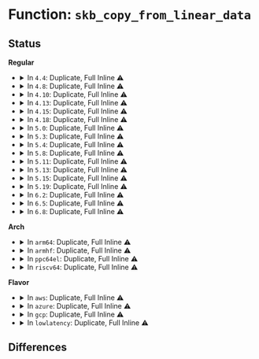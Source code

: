 # Function: <code>skb_copy_from_linear_data</code>

## Status
<b>Regular</b>
<ul>
<li>
<details>
<summary>In <code>4.4</code>: Duplicate, Full Inline ⚠️</summary>

**Collision:** Static Duplication

**Inline:** Full

**Transformation:** False

**Instances:**

```
In net/core/skbuff.c (ffffffff81707eeb)
Location: include/linux/skbuff.h:2902
Inline: True
Inline callers:
  - net/core/skbuff.c:skb_copy_and_csum_dev
  - net/core/skbuff.c:__pskb_copy_fclone
```
```
In net/ipv4/ip_output.c (ffffffff8175c85e)
Location: include/linux/skbuff.h:2902
Inline: True
Inline callers:
  - net/ipv4/ip_output.c:ip_do_fragment
```
```
In net/ipv4/tcp_output.c (ffffffff81778791)
Location: include/linux/skbuff.h:2902
Inline: True
Inline callers:
  - net/ipv4/tcp_output.c:__tcp_retransmit_skb
```
```
In net/ipv6/ip6_output.c (ffffffff817c75c6)
Location: include/linux/skbuff.h:2902
Inline: True
Inline callers:
  - net/ipv6/ip6_output.c:ip6_fragment
```
</details>
</li>
<li>
<details>
<summary>In <code>4.8</code>: Duplicate, Full Inline ⚠️</summary>

**Collision:** Static Duplication

**Inline:** Full

**Transformation:** False

**Instances:**

```
In net/core/skbuff.c (ffffffff8176dadb)
Location: include/linux/skbuff.h:3109
Inline: True
Inline callers:
  - net/core/skbuff.c:skb_copy_and_csum_dev
  - net/core/skbuff.c:__pskb_copy_fclone
```
```
In net/ipv4/ip_output.c (ffffffff817c964d)
Location: include/linux/skbuff.h:3109
Inline: True
Inline callers:
  - net/ipv4/ip_output.c:ip_do_fragment
```
```
In net/ipv4/tcp_output.c (ffffffff817e57d4)
Location: include/linux/skbuff.h:3109
Inline: True
Inline callers:
  - net/ipv4/tcp_output.c:__tcp_retransmit_skb
```
```
In net/ipv6/ip6_output.c (ffffffff818347c6)
Location: include/linux/skbuff.h:3109
Inline: True
Inline callers:
  - net/ipv6/ip6_output.c:ip6_fragment
```
</details>
</li>
<li>
<details>
<summary>In <code>4.10</code>: Duplicate, Full Inline ⚠️</summary>

**Collision:** Static Duplication

**Inline:** Full

**Transformation:** False

**Instances:**

```
In net/core/skbuff.c (ffffffff8179af3b)
Location: include/linux/skbuff.h:3161
Inline: True
Inline callers:
  - net/core/skbuff.c:skb_copy_and_csum_dev
  - net/core/skbuff.c:__pskb_copy_fclone
```
```
In net/ipv4/ip_output.c (ffffffff817f95d6)
Location: include/linux/skbuff.h:3161
Inline: True
Inline callers:
  - net/ipv4/ip_output.c:ip_do_fragment
```
```
In net/ipv6/ip6_output.c (ffffffff8186621f)
Location: include/linux/skbuff.h:3161
Inline: True
Inline callers:
  - net/ipv6/ip6_output.c:ip6_fragment
```
</details>
</li>
<li>
<details>
<summary>In <code>4.13</code>: Duplicate, Full Inline ⚠️</summary>

**Collision:** Static Duplication

**Inline:** Full

**Transformation:** False

**Instances:**

```
In net/core/skbuff.c (ffffffff817b97b7)
Location: include/linux/skbuff.h:3235
Inline: True
Inline callers:
  - net/core/skbuff.c:skb_copy_and_csum_dev
  - net/core/skbuff.c:__pskb_copy_fclone
```
```
In net/ipv4/ip_output.c (ffffffff81819a22)
Location: include/linux/skbuff.h:3235
Inline: True
Inline callers:
  - net/ipv4/ip_output.c:ip_do_fragment
```
```
In net/ipv6/ip6_output.c (ffffffff8188abe2)
Location: include/linux/skbuff.h:3235
Inline: True
Inline callers:
  - net/ipv6/ip6_output.c:ip6_fragment
```
</details>
</li>
<li>
<details>
<summary>In <code>4.15</code>: Duplicate, Full Inline ⚠️</summary>

**Collision:** Static Duplication

**Inline:** Full

**Transformation:** False

**Instances:**

```
In net/core/skbuff.c (ffffffff81832107)
Location: include/linux/skbuff.h:3356
Inline: True
Inline callers:
  - net/core/skbuff.c:skb_copy_and_csum_dev
  - net/core/skbuff.c:__pskb_copy_fclone
```
```
In net/ipv4/ip_output.c (ffffffff81898054)
Location: include/linux/skbuff.h:3356
Inline: True
Inline callers:
  - net/ipv4/ip_output.c:ip_do_fragment
```
```
In net/ipv6/ip6_output.c (ffffffff8190bdd9)
Location: include/linux/skbuff.h:3356
Inline: True
Inline callers:
  - net/ipv6/ip6_output.c:ip6_fragment
```
</details>
</li>
<li>
<details>
<summary>In <code>4.18</code>: Duplicate, Full Inline ⚠️</summary>

**Collision:** Static Duplication

**Inline:** Full

**Transformation:** False

**Instances:**

```
In net/core/skbuff.c (ffffffff8187c2ea)
Location: include/linux/skbuff.h:3366
Inline: True
Inline callers:
  - net/core/skbuff.c:skb_copy_and_csum_dev
  - net/core/skbuff.c:__pskb_copy_fclone
```
```
In net/ipv4/ip_output.c (ffffffff818ec4cb)
Location: include/linux/skbuff.h:3366
Inline: True
Inline callers:
  - net/ipv4/ip_output.c:ip_do_fragment
```
```
In net/ipv6/ip6_output.c (ffffffff81962e80)
Location: include/linux/skbuff.h:3366
Inline: True
Inline callers:
  - net/ipv6/ip6_output.c:ip6_fragment
```
</details>
</li>
<li>
<details>
<summary>In <code>5.0</code>: Duplicate, Full Inline ⚠️</summary>

**Collision:** Static Duplication

**Inline:** Full

**Transformation:** False

**Instances:**

```
In net/core/skbuff.c (ffffffff8189d044)
Location: include/linux/skbuff.h:3445
Inline: True
Inline callers:
  - net/core/skbuff.c:skb_copy_and_csum_dev
  - net/core/skbuff.c:__pskb_copy_fclone
```
```
In net/ipv4/ip_output.c (ffffffff81919662)
Location: include/linux/skbuff.h:3445
Inline: True
Inline callers:
  - net/ipv4/ip_output.c:ip_do_fragment
```
```
In net/ipv6/ip6_output.c (ffffffff81997e69)
Location: include/linux/skbuff.h:3445
Inline: True
Inline callers:
  - net/ipv6/ip6_output.c:ip6_fragment
```
</details>
</li>
<li>
<details>
<summary>In <code>5.3</code>: Duplicate, Full Inline ⚠️</summary>

**Collision:** Static Duplication

**Inline:** Full

**Transformation:** False

**Instances:**

```
In net/core/skbuff.c (ffffffff818e7444)
Location: include/linux/skbuff.h:3536
Inline: True
Inline callers:
  - net/core/skbuff.c:skb_copy_and_csum_dev
  - net/core/skbuff.c:__pskb_copy_fclone
```
```
In net/ipv4/ip_output.c (ffffffff8197b332)
Location: include/linux/skbuff.h:3536
Inline: True
Inline callers:
  - net/ipv4/ip_output.c:ip_frag_next
```
```
In net/ipv6/ip6_output.c (ffffffff81a013fa)
Location: include/linux/skbuff.h:3536
Inline: True
Inline callers:
  - net/ipv6/ip6_output.c:ip6_frag_next
```
</details>
</li>
<li>
<details>
<summary>In <code>5.4</code>: Duplicate, Full Inline ⚠️</summary>

**Collision:** Static Duplication

**Inline:** Full

**Transformation:** False

**Instances:**

```
In net/core/skbuff.c (ffffffff81919b04)
Location: include/linux/skbuff.h:3603
Inline: True
Inline callers:
  - net/core/skbuff.c:skb_copy_and_csum_dev
  - net/core/skbuff.c:__pskb_copy_fclone
```
```
In net/ipv4/ip_output.c (ffffffff819b1ca2)
Location: include/linux/skbuff.h:3603
Inline: True
Inline callers:
  - net/ipv4/ip_output.c:ip_frag_next
```
```
In net/ipv6/ip6_output.c (ffffffff81a37fda)
Location: include/linux/skbuff.h:3603
Inline: True
Inline callers:
  - net/ipv6/ip6_output.c:ip6_frag_next
```
</details>
</li>
<li>
<details>
<summary>In <code>5.8</code>: Duplicate, Full Inline ⚠️</summary>

**Collision:** Static Duplication

**Inline:** Full

**Transformation:** False

**Instances:**

```
In net/core/skbuff.c (ffffffff819ead94)
Location: include/linux/skbuff.h:3626
Inline: True
Inline callers:
  - net/core/skbuff.c:skb_copy_and_csum_dev
  - net/core/skbuff.c:__pskb_copy_fclone
```
```
In net/ipv4/ip_output.c (ffffffff81a9c532)
Location: include/linux/skbuff.h:3626
Inline: True
Inline callers:
  - net/ipv4/ip_output.c:ip_frag_next
```
```
In net/ipv6/ip6_output.c (ffffffff81b2dfea)
Location: include/linux/skbuff.h:3626
Inline: True
Inline callers:
  - net/ipv6/ip6_output.c:ip6_frag_next
```
</details>
</li>
<li>
<details>
<summary>In <code>5.11</code>: Duplicate, Full Inline ⚠️</summary>

**Collision:** Static Duplication

**Inline:** Full

**Transformation:** False

**Instances:**

```
In net/core/skbuff.c (ffffffff819eaac4)
Location: include/linux/skbuff.h:3655
Inline: True
Inline callers:
  - net/core/skbuff.c:skb_copy_and_csum_dev
  - net/core/skbuff.c:__pskb_copy_fclone
```
```
In net/ipv4/ip_output.c (ffffffff81aa6392)
Location: include/linux/skbuff.h:3655
Inline: True
Inline callers:
  - net/ipv4/ip_output.c:ip_frag_next
```
```
In net/ipv6/ip6_output.c (ffffffff81b3ca3a)
Location: include/linux/skbuff.h:3655
Inline: True
Inline callers:
  - net/ipv6/ip6_output.c:ip6_frag_next
```
</details>
</li>
<li>
<details>
<summary>In <code>5.13</code>: Duplicate, Full Inline ⚠️</summary>

**Collision:** Static Duplication

**Inline:** Full

**Transformation:** False

**Instances:**

```
In net/core/skbuff.c (ffffffff819d1084)
Location: include/linux/skbuff.h:3719
Inline: True
Inline callers:
  - net/core/skbuff.c:skb_copy_and_csum_dev
  - net/core/skbuff.c:__pskb_copy_fclone
```
```
In net/ipv4/ip_output.c (ffffffff81a91552)
Location: include/linux/skbuff.h:3719
Inline: True
Inline callers:
  - net/ipv4/ip_output.c:ip_frag_next
```
```
In net/ipv6/ip6_output.c (ffffffff81b29eaa)
Location: include/linux/skbuff.h:3719
Inline: True
Inline callers:
  - net/ipv6/ip6_output.c:ip6_frag_next
```
</details>
</li>
<li>
<details>
<summary>In <code>5.15</code>: Duplicate, Full Inline ⚠️</summary>

**Collision:** Static Duplication

**Inline:** Full

**Transformation:** False

**Instances:**

```
In net/core/skbuff.c (ffffffff81a80ac4)
Location: include/linux/skbuff.h:3756
Inline: True
Inline callers:
  - net/core/skbuff.c:skb_copy_and_csum_dev
  - net/core/skbuff.c:__pskb_copy_fclone
```
```
In net/ipv4/ip_output.c (ffffffff81b4c904)
Location: include/linux/skbuff.h:3756
Inline: True
Inline callers:
  - net/ipv4/ip_output.c:ip_frag_next
```
```
In net/ipv6/ip6_output.c (ffffffff81befa7a)
Location: include/linux/skbuff.h:3756
Inline: True
Inline callers:
  - net/ipv6/ip6_output.c:ip6_frag_next
```
</details>
</li>
<li>
<details>
<summary>In <code>5.19</code>: Duplicate, Full Inline ⚠️</summary>

**Collision:** Static Duplication

**Inline:** Full

**Transformation:** False

**Instances:**

```
In net/core/skbuff.c (ffffffff81bf55b4)
Location: include/linux/skbuff.h:4129
Inline: True
Inline callers:
  - net/core/skbuff.c:skb_copy_and_csum_dev
  - net/core/skbuff.c:__pskb_copy_fclone
```
```
In net/ipv4/ip_output.c (ffffffff81cd9fc4)
Location: include/linux/skbuff.h:4129
Inline: True
Inline callers:
  - net/ipv4/ip_output.c:ip_frag_next
```
```
In net/ipv6/ip6_output.c (ffffffff81d885da)
Location: include/linux/skbuff.h:4129
Inline: True
Inline callers:
  - net/ipv6/ip6_output.c:ip6_frag_next
```
</details>
</li>
<li>
<details>
<summary>In <code>6.2</code>: Duplicate, Full Inline ⚠️</summary>

**Collision:** Static Duplication

**Inline:** Full

**Transformation:** False

**Instances:**

```
In net/core/skbuff.c (ffffffff81da47a4)
Location: include/linux/skbuff.h:4025
Inline: True
Inline callers:
  - net/core/skbuff.c:skb_copy_and_csum_dev
  - net/core/skbuff.c:__pskb_copy_fclone
```
```
In net/ipv4/ip_output.c (ffffffff81e9a774)
Location: include/linux/skbuff.h:4025
Inline: True
Inline callers:
  - net/ipv4/ip_output.c:ip_frag_next
```
```
In net/ipv6/ip6_output.c (ffffffff81f5629a)
Location: include/linux/skbuff.h:4025
Inline: True
Inline callers:
  - net/ipv6/ip6_output.c:ip6_frag_next
```
</details>
</li>
<li>
<details>
<summary>In <code>6.5</code>: Duplicate, Full Inline ⚠️</summary>

**Collision:** Static Duplication

**Inline:** Full

**Transformation:** False

**Instances:**

```
In net/core/skbuff.c (ffffffff81e13343)
Location: include/linux/skbuff.h:4057
Inline: True
Inline callers:
  - net/core/skbuff.c:skb_copy_and_csum_dev
  - net/core/skbuff.c:__pskb_copy_fclone
```
```
In net/ipv4/ip_output.c (ffffffff81ef90f4)
Location: include/linux/skbuff.h:4057
Inline: True
Inline callers:
  - net/ipv4/ip_output.c:ip_frag_next
```
```
In net/ipv6/ip6_output.c (ffffffff81fb5c7a)
Location: include/linux/skbuff.h:4057
Inline: True
Inline callers:
  - net/ipv6/ip6_output.c:ip6_frag_next
```
</details>
</li>
<li>
<details>
<summary>In <code>6.8</code>: Duplicate, Full Inline ⚠️</summary>

**Collision:** Static Duplication

**Inline:** Full

**Transformation:** False

**Instances:**

```
In net/core/skbuff.c (ffffffff81ed0503)
Location: include/linux/skbuff.h:4094
Inline: True
Inline callers:
  - net/core/skbuff.c:skb_copy_and_csum_dev
  - net/core/skbuff.c:__pskb_copy_fclone
```
```
In net/ipv4/ip_output.c (ffffffff81fbd014)
Location: include/linux/skbuff.h:4094
Inline: True
Inline callers:
  - net/ipv4/ip_output.c:ip_frag_next
```
```
In net/ipv6/ip6_output.c (ffffffff8208334a)
Location: include/linux/skbuff.h:4094
Inline: True
Inline callers:
  - net/ipv6/ip6_output.c:ip6_frag_next
```
</details>
</li>
</ul>
<b>Arch</b>
<ul>
<li>
<details>
<summary>In <code>arm64</code>: Duplicate, Full Inline ⚠️</summary>

**Collision:** Static Duplication

**Inline:** Full

**Transformation:** False

**Instances:**

```
In net/core/skbuff.c (ffff800010bb2c40)
Location: include/linux/skbuff.h:3603
Inline: True
Inline callers:
  - net/core/skbuff.c:skb_copy_and_csum_dev
  - net/core/skbuff.c:__pskb_copy_fclone
```
```
In net/ipv4/ip_output.c (ffff800010c625bc)
Location: include/linux/skbuff.h:3603
Inline: True
Inline callers:
  - net/ipv4/ip_output.c:ip_frag_next
```
```
In net/ipv6/ip6_output.c (ffff800010cf8790)
Location: include/linux/skbuff.h:3603
Inline: True
Inline callers:
  - net/ipv6/ip6_output.c:ip6_frag_next
```
</details>
</li>
<li>
<details>
<summary>In <code>armhf</code>: Duplicate, Full Inline ⚠️</summary>

**Collision:** Static Duplication

**Inline:** Full

**Transformation:** False

**Instances:**

```
In net/core/skbuff.c (c0cd0b10)
Location: include/linux/skbuff.h:3603
Inline: True
Inline callers:
  - net/core/skbuff.c:skb_copy_and_csum_dev
  - net/core/skbuff.c:__pskb_copy_fclone
```
```
In net/ipv4/ip_output.c (c0d71e70)
Location: include/linux/skbuff.h:3603
Inline: True
Inline callers:
  - net/ipv4/ip_output.c:ip_frag_next
```
```
In net/ipv6/ip6_output.c (c0dffe94)
Location: include/linux/skbuff.h:3603
Inline: True
Inline callers:
  - net/ipv6/ip6_output.c:ip6_frag_next
```
</details>
</li>
<li>
<details>
<summary>In <code>ppc64el</code>: Duplicate, Full Inline ⚠️</summary>

**Collision:** Static Duplication

**Inline:** Full

**Transformation:** False

**Instances:**

```
In net/core/skbuff.c (c000000000c8a6d0)
Location: include/linux/skbuff.h:3603
Inline: True
Inline callers:
  - net/core/skbuff.c:skb_copy_and_csum_dev
  - net/core/skbuff.c:__pskb_copy_fclone
```
```
In net/ipv4/ip_output.c (c000000000d65a78)
Location: include/linux/skbuff.h:3603
Inline: True
Inline callers:
  - net/ipv4/ip_output.c:ip_frag_next
```
```
In net/ipv6/ip6_output.c (c000000000e207e0)
Location: include/linux/skbuff.h:3603
Inline: True
Inline callers:
  - net/ipv6/ip6_output.c:ip6_frag_next
```
</details>
</li>
<li>
<details>
<summary>In <code>riscv64</code>: Duplicate, Full Inline ⚠️</summary>

**Collision:** Static Duplication

**Inline:** Full

**Transformation:** False

**Instances:**

```
In net/core/skbuff.c (ffffffe000743270)
Location: include/linux/skbuff.h:3603
Inline: True
Inline callers:
  - net/core/skbuff.c:skb_copy_and_csum_dev
  - net/core/skbuff.c:__pskb_copy_fclone
```
```
In net/ipv4/ip_output.c (ffffffe0007ca1f8)
Location: include/linux/skbuff.h:3603
Inline: True
Inline callers:
  - net/ipv4/ip_output.c:ip_frag_next
```
```
In net/ipv6/ip6_output.c (ffffffe0008444ec)
Location: include/linux/skbuff.h:3603
Inline: True
Inline callers:
  - net/ipv6/ip6_output.c:ip6_frag_next
```
</details>
</li>
</ul>
<b>Flavor</b>
<ul>
<li>
<details>
<summary>In <code>aws</code>: Duplicate, Full Inline ⚠️</summary>

**Collision:** Static Duplication

**Inline:** Full

**Transformation:** False

**Instances:**

```
In net/core/skbuff.c (ffffffff818b9b04)
Location: include/linux/skbuff.h:3603
Inline: True
Inline callers:
  - net/core/skbuff.c:skb_copy_and_csum_dev
  - net/core/skbuff.c:__pskb_copy_fclone
```
```
In net/ipv4/ip_output.c (ffffffff81951b12)
Location: include/linux/skbuff.h:3603
Inline: True
Inline callers:
  - net/ipv4/ip_output.c:ip_frag_next
```
```
In net/ipv6/ip6_output.c (ffffffff819d766a)
Location: include/linux/skbuff.h:3603
Inline: True
Inline callers:
  - net/ipv6/ip6_output.c:ip6_frag_next
```
</details>
</li>
<li>
<details>
<summary>In <code>azure</code>: Duplicate, Full Inline ⚠️</summary>

**Collision:** Static Duplication

**Inline:** Full

**Transformation:** False

**Instances:**

```
In net/core/skbuff.c (ffffffff81873a54)
Location: include/linux/skbuff.h:3603
Inline: True
Inline callers:
  - net/core/skbuff.c:skb_copy_and_csum_dev
  - net/core/skbuff.c:__pskb_copy_fclone
```
```
In net/ipv4/ip_output.c (ffffffff8190b602)
Location: include/linux/skbuff.h:3603
Inline: True
Inline callers:
  - net/ipv4/ip_output.c:ip_frag_next
```
```
In net/ipv6/ip6_output.c (ffffffff8199442a)
Location: include/linux/skbuff.h:3603
Inline: True
Inline callers:
  - net/ipv6/ip6_output.c:ip6_frag_next
```
</details>
</li>
<li>
<details>
<summary>In <code>gcp</code>: Duplicate, Full Inline ⚠️</summary>

**Collision:** Static Duplication

**Inline:** Full

**Transformation:** False

**Instances:**

```
In net/core/skbuff.c (ffffffff8190ab04)
Location: include/linux/skbuff.h:3603
Inline: True
Inline callers:
  - net/core/skbuff.c:skb_copy_and_csum_dev
  - net/core/skbuff.c:__pskb_copy_fclone
```
```
In net/ipv4/ip_output.c (ffffffff819bc2e2)
Location: include/linux/skbuff.h:3603
Inline: True
Inline callers:
  - net/ipv4/ip_output.c:ip_frag_next
```
```
In net/ipv6/ip6_output.c (ffffffff81a420ea)
Location: include/linux/skbuff.h:3603
Inline: True
Inline callers:
  - net/ipv6/ip6_output.c:ip6_frag_next
```
</details>
</li>
<li>
<details>
<summary>In <code>lowlatency</code>: Duplicate, Full Inline ⚠️</summary>

**Collision:** Static Duplication

**Inline:** Full

**Transformation:** False

**Instances:**

```
In net/core/skbuff.c (ffffffff8192bc04)
Location: include/linux/skbuff.h:3603
Inline: True
Inline callers:
  - net/core/skbuff.c:skb_copy_and_csum_dev
  - net/core/skbuff.c:__pskb_copy_fclone
```
```
In net/ipv4/ip_output.c (ffffffff819c5bf2)
Location: include/linux/skbuff.h:3603
Inline: True
Inline callers:
  - net/ipv4/ip_output.c:ip_frag_next
```
```
In net/ipv6/ip6_output.c (ffffffff81a4dd7a)
Location: include/linux/skbuff.h:3603
Inline: True
Inline callers:
  - net/ipv6/ip6_output.c:ip6_frag_next
```
</details>
</li>
</ul>

## Differences
